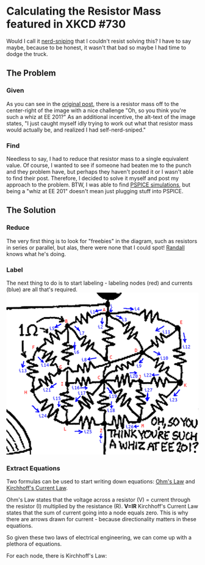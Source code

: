 # Calculating the Resistor Mass featured in XKCD #730 #

Would I call it [nerd-sniping](https://xkcd.com/356/) that I couldn't resist solving this?  I have to say maybe, because to be honest, it wasn't that bad so maybe I had time to dodge the truck.

## The Problem

### Given
As you can see in the [original post](https://xkcd.com/730/), there is a resistor mass off to the center-right of the image with a nice challenge "Oh, so you think you're such a whiz at EE 201?"  As an additional incentive, the alt-text of the image states, "I just caught myself idly trying to work out what that resistor mass would actually be, and realized I had self-nerd-sniped."

### Find
Needless to say, I had to reduce that resistor mass to a single equivalent value.  Of course, I wanted to see if someone had beaten me to the punch and they problem have, but perhaps they haven't posted it or I wasn't able to find their post.  Therefore, I decided to solve it myself and post my approach to the problem.  BTW, I was able to find [PSPICE simulations](https://www.reddit.com/r/xkcd/comments/7wchnq/value_of_resistor_network_in_730/), but being a "whiz at EE 201" doesn't mean just plugging stuff into PSPICE.

## The Solution

### Reduce
The very first thing is to look for "freebies" in the diagram, such as resistors in series or parallel, but alas, there were none that I could spot!  [Randall](https://xkcd.com/about/) knows what he's doing.

### Label
The next thing to do is to start labeling - labeling nodes (red) and currents (blue) are all that's required.
<img src="./resistor_mass_labeled.png" alt="Labeled Resistor Mass" width="600"/>

### Extract Equations

Two formulas can be used to start writing down equations:  [Ohm's Law](https://en.wikipedia.org/wiki/Ohm%27s_law) and [Kirchhoff's Current Law](https://en.wikipedia.org/wiki/Kirchhoff%27s_circuit_laws#Kirchhoff's_current_law).

Ohm's Law states that the voltage across a resistor (V) = current through the resistor (I) multiplied by the resistance (R).  **V=IR**
Kirchhoff's Current Law states that the sum of current going into a node equals zero.  This is why there are arrows drawn for current - because directionality matters in these equations.

So given these two laws of electrical engineering, we can come up with a plethora of equations.

For each node, there is Kirchhoff's Law:
